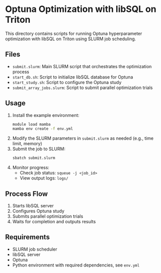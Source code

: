 # Optuna Optimization with libSQL on Triton

This directory contains scripts for running Optuna hyperparameter
optimization with libSQL on Triton using SLURM job scheduling.

## Files

- `submit.slurm`: Main SLURM script that orchestrates the optimization process
- `start_db.sh`: Script to initialize libSQL database for Optuna
- `start_study.sh`: Script to configure the Optuna study
- `submit_array_jobs.slurm`: Script to submit parallel optimization trials

## Usage

1. Install the example environment:
   ```bash
   module load mamba
   mamba env create -f env.yml
   ```
2. Modify the SLURM parameters in `submit.slurm` as needed (e.g., time limit, memory)
3. Submit the job to SLURM:
   ```bash
   sbatch submit.slurm
   ```
4. Monitor progress:
   - Check job status: `squeue -j <job_id>`
   - View output logs: `logs/`

## Process Flow

1. Starts libSQL server
2. Configures Optuna study
3. Submits parallel optimization trials
4. Waits for completion and outputs results

## Requirements

- SLURM job scheduler
- libSQL server
- Optuna
- Python environment with required dependencies, see `env.yml`
